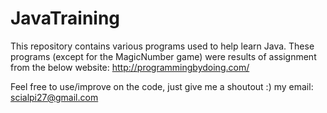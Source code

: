 # JavaTraining
This repository contains various programs used to help learn Java.
These programs (except for the MagicNumber game) were results of 
assignment from the below website: http://programmingbydoing.com/

Feel free to use/improve on the code, just give me a shoutout :)
my email: scialpi27@gmail.com
